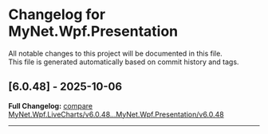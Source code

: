 # Changelog for MyNet.Wpf.Presentation

All notable changes to this project will be documented in this file.  
This file is generated automatically based on commit history and tags.




## [6.0.48] - 2025-10-06










**Full Changelog:** [compare MyNet.Wpf.LiveCharts/v6.0.48...MyNet.Wpf.Presentation/v6.0.48](https://github.com/sandre58/MyWpf/compare/MyNet.Wpf.LiveCharts/v6.0.48...MyNet.Wpf.Presentation/v6.0.48)


---
